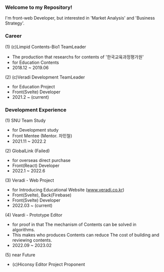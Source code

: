 ### Welcome to my Repository!

I'm front-web Developer,
but interested in 'Market Analysis' and 'Business Strategy'.

### Career

(1) (c)Limpid Contents-Bio1 TeamLeader
- The production that researchs for contents of '한국교육과정평가원'
- for Education Contents
- 2018.12 ~ 2019.06

(2) (c)Veradi Development TeamLeader 
- for Education Project
- Front(Svelte) Developer
- 2021.2 ~ (current)

### Development Experience

(1) SNU Team Study
- for Development study
- Front Mentee (Mentor. 차민철)
- 2021.11 ~ 2022.2

(2) GlobalLink (Failed)
- for overseas direct purchase
- Front(React) Developer
- 2022.1 ~ 2022.6

(3) Veradi - Web Project
- for Introducing Educational Website (www.veradi.co.kr)
- Front(Svelte), Back(Firebase)
- Front(Svelte) Developer
- 2022.03 ~ (current)

(4) Veardi - Prototype Editor
- for proof in that The mechanism of Contents can be solved in algorithms.
- This makes who produces Contents can reduce The cost of building and reviewing contents.
- 2022.09 ~ 2023.02

(5) near Future
- (c)Hiconsy Editor Project Proponent

<!--
**SHIMspacethere/SHIMspacethere** is a ✨ _special_ ✨ repository because its `README.md` (this file) appears on your GitHub profile.

Here are some ideas to get you started:

- 🔭 I’m currently working on ...
- 🌱 I’m currently learning ...
- 👯 I’m looking to collaborate on ...
- 🤔 I’m looking for help with ...
- 💬 Ask me about ...
- 📫 How to reach me: ...
- 😄 Pronouns: ...
- ⚡ Fun fact: ...
-->
